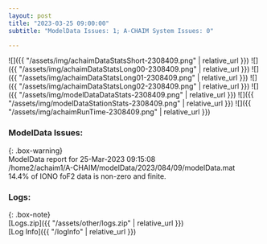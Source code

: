 ```yaml
---
layout: post
title: "2023-03-25 09:00:00"
subtitle: "ModelData Issues: 1; A-CHAIM System Issues: 0"

---
```


![]({{ "/assets/img/achaimDataStatsShort-2308409.png" | relative_url }})
![]({{ "/assets/img/achaimDataStatsLong00-2308409.png" | relative_url }})
![]({{ "/assets/img/achaimDataStatsLong01-2308409.png" | relative_url }})
![]({{ "/assets/img/achaimDataStatsLong02-2308409.png" | relative_url }})
![]({{ "/assets/img/modelDataDataStats-2308409.png" | relative_url }})
![]({{ "/assets/img/modelDataStationStats-2308409.png" | relative_url }})
![]({{ "/assets/img/achaimRunTime-2308409.png" | relative_url }})


### ModelData Issues:  
  
{: .box-warning}  
 ModelData report for 25-Mar-2023 09:15:08   
 /home2/achaim1/A-CHAIM/modelData/2023/084/09/modelData.mat   
 14.4% of IONO foF2 data is non-zero and finite.   
  


### Logs:  
  
{: .box-note}  
[Logs.zip]({{ "/assets/other/logs.zip" | relative_url }})  
[Log Info]({{ "/logInfo" | relative_url }})  
